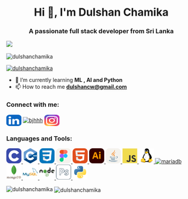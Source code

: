 <h1 align="center">Hi 👋, I'm Dulshan Chamika</h1>

<h3 align="center">A passionate full stack developer from Sri Lanka</h3>

![](https://github.com/halfrost/halfrost/blob/master/icons/header_.png)

<p align="left"> <img src="https://komarev.com/ghpvc/?username=dulshanchamika&label=Profile%20views&color=0e75b6&style=flat" alt="dulshanchamika" /> </p>

<p align="left"> <a href="https://github.com/ryo-ma/github-profile-trophy"><img src="https://github-profile-trophy.vercel.app/?username=dulshanchamika" alt="dulshanchamika" /></a> </p>

- 🌱 I’m currently learning **ML , AI and Python**
- 📫 How to reach me **dulshancw@gmail.com**

<h3 align="left">Connect with me:</h3>
<p align="left">
<a href="https://linkedin.com/in/dulshanchamika" target="blank"><img align="center" src="https://raw.githubusercontent.com/dulshanchamika/dulshanchamika/4f9153bd5aca486161089bcbb298a27cf4c9ed01/icons/LinkedIn.svg" alt="jjhj" height="30" width="40" /></a>
<a href="https://fb.com/Dushan C Weerasinghe" target="blank"><img align="center" src="https://raw.githubusercontent.com/rahuldkjain/github-profile-readme-generator/master/src/images/icons/Social/facebook.svg" alt="bjhhh" height="30" width="40" /></a>
<a href="https://instagram.com/dulshan__chamika" target="blank"><img align="center" src="https://raw.githubusercontent.com/dulshanchamika/dulshanchamika/4f9153bd5aca486161089bcbb298a27cf4c9ed01/icons/Instagram.svg" alt="jvjh" height="30" width="40" /></a>
</p>

<h3 align="left">Languages and Tools:</h3>
<p align="left"> <a href="https://www.cprogramming.com/" target="_blank" rel="noreferrer"> <img src="https://raw.githubusercontent.com/dulshanchamika/dulshanchamika/e13372a5348d1e4e98e972bbc07b6d1dfa71954e/icons/C.svg" alt="c" width="40" height="40"/> </a> <a href="https://www.w3schools.com/cpp/" target="_blank" rel="noreferrer"> <img src="https://raw.githubusercontent.com/devicons/devicon/master/icons/cplusplus/cplusplus-original.svg" alt="cplusplus" width="40" height="40"/> </a> <a href="https://www.w3schools.com/css/" target="_blank" rel="noreferrer"> <img src="https://raw.githubusercontent.com/dulshanchamika/dulshanchamika/4f9153bd5aca486161089bcbb298a27cf4c9ed01/icons/CSS.svg" alt="css3" width="40" height="40"/> </a> <a href="https://www.figma.com/" target="_blank" rel="noreferrer"> <img src="https://raw.githubusercontent.com/dulshanchamika/dulshanchamika/4f9153bd5aca486161089bcbb298a27cf4c9ed01/icons/Figma-Light.svg" alt="figma" width="40" height="40"/> </a> <a href="https://www.w3.org/html/" target="_blank" rel="noreferrer"> <img src="https://raw.githubusercontent.com/dulshanchamika/dulshanchamika/4f9153bd5aca486161089bcbb298a27cf4c9ed01/icons/HTML.svg" alt="html5" width="40" height="40"/> </a> <a href="https://www.adobe.com/in/products/illustrator.html" target="_blank" rel="noreferrer"> <img src="https://raw.githubusercontent.com/dulshanchamika/dulshanchamika/4f9153bd5aca486161089bcbb298a27cf4c9ed01/icons/Illustrator.svg" alt="illustrator" width="40" height="40"/> </a> <a href="https://www.java.com" target="_blank" rel="noreferrer"> <img src="https://raw.githubusercontent.com/dulshanchamika/dulshanchamika/4f9153bd5aca486161089bcbb298a27cf4c9ed01/icons/Java-Light.svg" alt="java" width="40" height="40"/> </a> <a href="https://developer.mozilla.org/en-US/docs/Web/JavaScript" target="_blank" rel="noreferrer"> <img src="https://raw.githubusercontent.com/devicons/devicon/master/icons/javascript/javascript-original.svg" alt="javascript" width="40" height="40"/> </a> <a href="https://www.linux.org/" target="_blank" rel="noreferrer"> <img src="https://raw.githubusercontent.com/devicons/devicon/master/icons/linux/linux-original.svg" alt="linux" width="40" height="40"/> </a> <a href="https://mariadb.org/" target="_blank" rel="noreferrer"> <img src="https://www.vectorlogo.zone/logos/mariadb/mariadb-icon.svg" alt="mariadb" width="40" height="40"/> </a> <a href="https://www.mongodb.com/" target="_blank" rel="noreferrer"> <img src="https://raw.githubusercontent.com/devicons/devicon/master/icons/mongodb/mongodb-original-wordmark.svg" alt="mongodb" width="40" height="40"/> </a> <a href="https://www.mysql.com/" target="_blank" rel="noreferrer"> <img src="https://raw.githubusercontent.com/devicons/devicon/master/icons/mysql/mysql-original-wordmark.svg" alt="mysql" width="40" height="40"/> </a> <a href="https://nodejs.org" target="_blank" rel="noreferrer"> <img src="https://raw.githubusercontent.com/devicons/devicon/master/icons/nodejs/nodejs-original-wordmark.svg" alt="nodejs" width="40" height="40"/> </a> <a href="https://www.photoshop.com/en" target="_blank" rel="noreferrer"> <img src="https://raw.githubusercontent.com/devicons/devicon/master/icons/photoshop/photoshop-line.svg" alt="photoshop" width="40" height="40"/> </a> <a href="https://www.python.org" target="_blank" rel="noreferrer"> <img src="https://raw.githubusercontent.com/devicons/devicon/master/icons/python/python-original.svg" alt="python" width="40" height="40"/> </a> </p>

<p><img align="left" src="https://github-readme-stats.vercel.app/api/top-langs?username=dulshanchamika&show_icons=true&locale=en&layout=compact" alt="dulshanchamika" /></p>

<p>&nbsp;<img align="center" src="https://github-readme-stats.vercel.app/api?username=dulshanchamika&show_icons=true&locale=en" alt="dulshanchamika" /></p>

